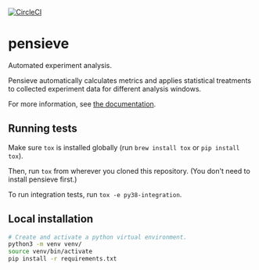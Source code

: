 [![CircleCI](https://circleci.com/gh/mozilla/pensieve/tree/master.svg?style=shield)](https://circleci.com/gh/mozilla/pensieve/tree/master)

# pensieve

Automated experiment analysis.

Pensieve automatically calculates metrics and applies statistical treatments to collected experiment data for different analysis windows.

For more information, see [the documentation](https://github.com/mozilla/pensieve/wiki).

## Running tests

Make sure `tox` is installed globally (run `brew install tox` or `pip install tox`).

Then, run `tox` from wherever you cloned this repository. (You don't need to install pensieve first.)

To run integration tests, run `tox -e py38-integration`.


## Local installation

```bash
# Create and activate a python virtual environment.
python3 -m venv venv/
source venv/bin/activate
pip install -r requirements.txt
```
